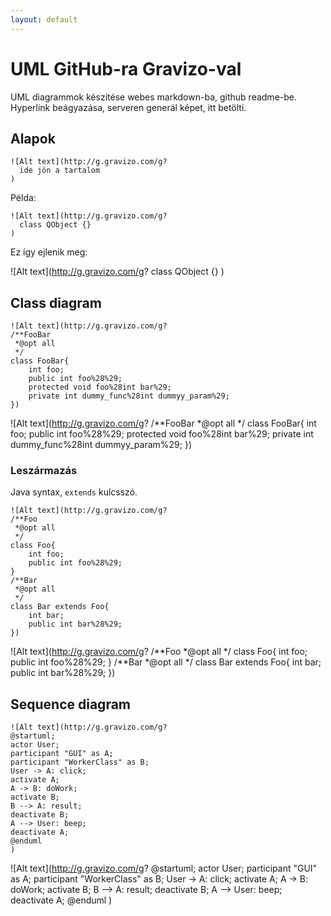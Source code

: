 ```yaml
---
layout: default
---
```


# UML GitHub-ra Gravizo-val

UML diagrammok készítése webes markdown-ba, github readme-be. Hyperlink beágyazása, serveren generál képet, itt betölti.

## Alapok

    ![Alt text](http://g.gravizo.com/g?
      ide jön a tartalom
    )

Példa:

    ![Alt text](http://g.gravizo.com/g?
      class QObject {}
    )

Ez így ejlenik meg:

![Alt text](http://g.gravizo.com/g?
  class QObject {}
)

## Class diagram


    ![Alt text](http://g.gravizo.com/g?
    /**FooBar
     *@opt all
     */
    class FooBar{
        int foo;
        public int foo%28%29;
        protected void foo%28int bar%29;
        private int dummy_func%28int dummyy_param%29;
    })


![Alt text](http://g.gravizo.com/g?
/**FooBar
 *@opt all
 */
class FooBar{
    int foo;
    public int foo%28%29;
    protected void foo%28int bar%29;
    private int dummy_func%28int dummyy_param%29;
})

### Leszármazás

Java syntax, `extends` kulcsszó.

    ![Alt text](http://g.gravizo.com/g?
    /**Foo
     *@opt all
     */
    class Foo{
        int foo;
        public int foo%28%29;
    }
    /**Bar
     *@opt all
     */
    class Bar extends Foo{
        int bar;
        public int bar%28%29;
    })

![Alt text](http://g.gravizo.com/g?
/**Foo
 *@opt all
 */
class Foo{
    int foo;
    public int foo%28%29;
}
/**Bar
 *@opt all
 */
class Bar extends Foo{
    int bar;
    public int bar%28%29;
})

## Sequence diagram

    ![Alt text](http://g.gravizo.com/g?
    @startuml;
    actor User;
    participant "GUI" as A;
    participant "WorkerClass" as B;
    User -> A: click;
    activate A;
    A -> B: doWork;
    activate B;
    B --> A: result;
    deactivate B;
    A --> User: beep;
    deactivate A;
    @enduml
    )

![Alt text](http://g.gravizo.com/g?
@startuml;
actor User;
participant "GUI" as A;
participant "WorkerClass" as B;
User -> A: click;
activate A;
A -> B: doWork;
activate B;
B --> A: result;
deactivate B;
A --> User: beep;
deactivate A;
@enduml
)
